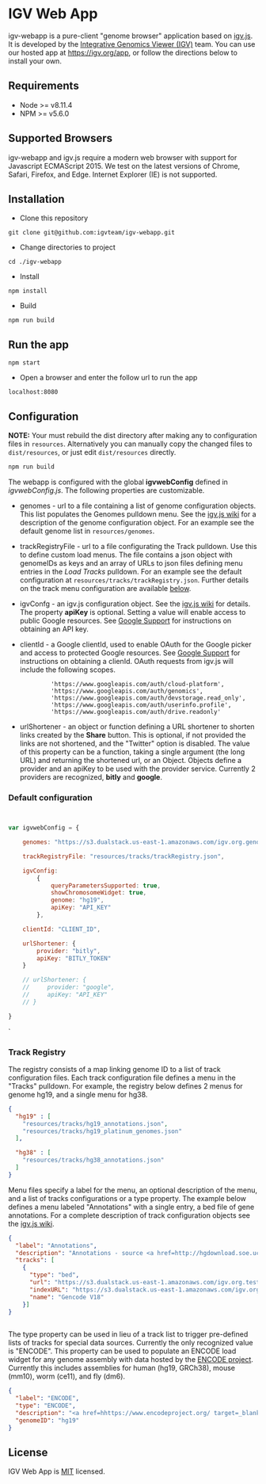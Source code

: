 # IGV Web App

igv-webapp is a pure-client "genome browser" application based on [igv.js](https://github.com/igvteam/igv.js).  It is developed by the [Integrative Genomics Viewer (IGV)](https://igv.org) team. You can use our hosted app at https://igv.org/app, or follow the directions below to install your own.

## Requirements
- Node >= v8.11.4
- NPM >= v5.6.0

## Supported Browsers

igv-webapp and igv.js require a modern web browser with support for Javascript ECMAScript 2015. We test on the latest versions of Chrome, Safari, Firefox, and Edge. Internet Explorer (IE) is not supported.

## Installation
* Clone this repository
````
git clone git@github.com:igvteam/igv-webapp.git
````
* Change directories to project
````
cd ./igv-webapp
````
* Install
````
npm install
````
* Build
````
npm run build
````
## Run the app
````
npm start
````
* Open a browser and enter the follow url to run the app
````
localhost:8080
````

## Configuration

**NOTE:** Your must rebuild the dist directory after making any to configuration files in ```resources```.  Alternatively 
you can manually copy the changed files to ```dist/resources```,  or just edit ```dist/resources``` directly.

```bash
npm run build
```



The webapp is configured with the global **igvwebConfig** defined in _igvwebConfig.js_.  The following properties
are customizable.

* genomes - url to a file containing a list of genome configuration objects.  This list populates the Genomes 
pulldown menu.  See the [igv.js wiki](https://github.com/igvteam/igv.js/wiki/Reference-Genome-2.0) for a description of 
the genome configuration object.  For an example see 
the default genome list in ```resources/genomes```.

* trackRegistryFile - url to a file configurating the Track pulldown.  Use this to define custom load menus.  The file contains
a json object with genomeIDs as keys and an array of URLs to json files defining menu entries in the _Load Tracks_ pulldown.
For an example see the default configuration at ```resources/tracks/trackRegistry.json```.    Further details on the track menu configuration are available [below](#track-registry).

* igvConfg - an igv.js configuration object.   See the [igv.js wiki](https://github.com/igvteam/igv.js/wiki/Browser-Configuration-2.0) for details.
The property **apiKey** is optional. Setting a value will enable access to public Google resources.
See [Google Support](https://support.google.com/googleapi/answer/6158862?hl=en) for instructions
on obtaining an API key.  

* clientId - a Google clientId, used to enable OAuth for the Google picker and access to protected
Google resources.  See [Google Support](https://developers.google.com/identity/sign-in/web/sign-in) for
instructions on obtaining a clienId.  OAuth requests from igv.js will include the following scopes.

```
            'https://www.googleapis.com/auth/cloud-platform',
            'https://www.googleapis.com/auth/genomics',
            'https://www.googleapis.com/auth/devstorage.read_only',
            'https://www.googleapis.com/auth/userinfo.profile',
            'https://www.googleapis.com/auth/drive.readonly'
   ```     
* urlShortener - an object or function defining a URL shortener to shorten links created by the **Share** button.   This is optional, if not provided the links are not shortened, and the "Twitter" option is disabled.  The value of this property can be a function, taking a single argument (the long URL) and returning the shortened url, or an Object. Objects define a provider and an apiKey to be used with the provider service.  Currently 2 providers are recognized,  __bitly__ and __google__.  

### Default configuration

```javascript


var igvwebConfig = {

    genomes: "https://s3.dualstack.us-east-1.amazonaws.com/igv.org.genomes/genomes.json",

    trackRegistryFile: "resources/tracks/trackRegistry.json",

    igvConfig:
        {
            queryParametersSupported: true,
            showChromosomeWidget: true,
            genome: "hg19",
            apiKey: "API_KEY"
        },

    clientId: "CLIENT_ID",

    urlShortener: {
        provider: "bitly",
        apiKey: "BITLY_TOKEN"
    }

    // urlShortener: {
    //     provider: "google",
    //     apiKey: "API_KEY"
    // }

}
```
`
### Track Registry

The registry consists of a map linking genome ID to a list of track configuration files.   Each track configuration
file defines a menu in the "Tracks" pulldown.   For example, the registry below defines 2 menus for genome hg19,
and a single menu for hg38.

```json
{
  "hg19" : [
    "resources/tracks/hg19_annotations.json",
    "resources/tracks/hg19_platinum_genomes.json"
  ],

  "hg38" : [
    "resources/tracks/hg38_annotations.json"
  ]
}
```


Menu files specify a label for the menu, an optional description of the menu,  and a list of tracks configurations or a type property. 
The example below defines a menu labeled "Annotations" with a single entry, a bed file of gene annotations.
For a complete description of track configuration objects see the [igv.js wiki](https://github.com/igvteam/igv.js/wiki/Tracks-2.0).

```json
{
  "label": "Annotations",
  "description": "Annotations - source <a href=http://hgdownload.soe.ucsc.edu/downloads.html target=_blank>UCSC Genome Browser</a>",
  "tracks": [
	{
	  "type": "bed",
	  "url": "https://s3.dualstack.us-east-1.amazonaws.com/igv.org.test/data/gencode.v18.collapsed.bed",
	  "indexURL": "https://s3.dualstack.us-east-1.amazonaws.com/igv.org.test/data/gencode.v18.collapsed.bed.idx",
	  "name": "Gencode V18"
	}]
}
	
```

The type property can be used in lieu of a track list to trigger pre-defined lists of tracks for special data sources.
Currently the only recognized value is "ENCODE".   This property can be used to populate an ENCODE load widget for any
genome assembly with data hosted by the [ENCODE project](https://www.encodeproject.org/).   Currently this includes
assemblies for human (hg19, GRCh38),  mouse (mm10), worm (ce11), and fly (dm6).

```json
{
  "label": "ENCODE",
  "type": "ENCODE",
  "description": "<a href=hhttps://www.encodeproject.org/ target=_blank>Encylopedia of Genomic Elements</a>",
  "genomeID": "hg19"
}

```

## License
IGV Web App is [MIT](/LICENSE) licensed.

